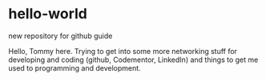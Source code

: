# hello-world
new repository for github guide

Hello, Tommy here.  Trying to get into some more networking stuff for developing and coding (github, Codementor, LinkedIn) and things to get me used to programming and development.
